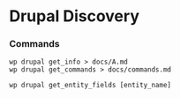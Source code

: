 # Drupal Discovery


### Commands

```shell
wp drupal get_info > docs/A.md
wp drupal get_commands > docs/commands.md
```

```shell
wp drupal get_entity_fields [entity_name]
```
